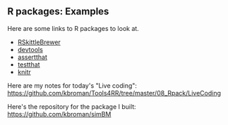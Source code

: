 ## R packages: Examples

Here are some links to R packages to look at.

- [RSkittleBrewer](https://github.com/alyssafrazee/RSkittleBrewer)
- [devtools](http://github.com/hadley/devtools)
- [assertthat](https://github.com/hadley/assertthat)
- [testthat](https://github.com/hadley/testthat)
- [knitr](https://github.com/yihui/knitr)

Here are my notes for today's "Live coding":
<https://github.com/kbroman/Tools4RR/tree/master/08_Rpack/LiveCoding>

Here's the repository for the package I built:
<https://github.com/kbroman/simBM>
